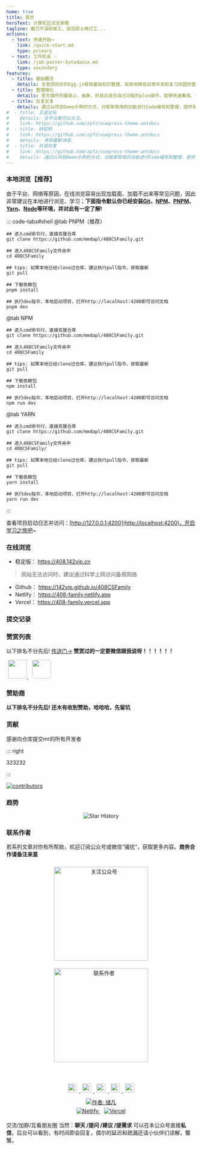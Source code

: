 ```yaml
---
home: true
title: 首页
heroText: 计算机应试全家桶
tagline: 磨刀不误砍柴工、读完硕士再打工...
actions:
  - text: 快速开始→
    link: /quick-start.md
    type: primary
  - text: 工作机会 💡
    link: /job-poster-bytedance.md
    type: secondary
features:
  - title: 基础概览
    details: 与官网同步的Egg.js框架基础知识整理，有效地降低日常开发和复习巩固的查询、学习时间。
  - title: 整理强化
    details: 官方插件的基础上，抽象、封装出适合自己功能的plus插件，能够快速集成、使用在新的项目中。
  - title: 反复反复
    details: 通过以项目Demo示例的方式，对框架常用的功能进行Code编写和整理，提供有效且易用的代码封装。
#  - title: 王道论坛
#    details: 全平台都可以关注。
#    link: https://github.com/zpfz/vuepress-theme-antdocs
#  - title: 研招网
#    link: https://github.com/zpfz/vuepress-theme-antdocs
#    details: 考研最新消息。
#  - title: 开源共享
#    link: https://github.com/zpfz/vuepress-theme-antdocs
#    details: 通过以项目Demo示例的方式，对框架常用的功能进行Code编写和整理，提供有效且易用的代码封装。
---
```





### 本地浏览【推荐】

由于平台、网络等原因，在线浏览容易出现加载面、加载不出来等常见问题，因此非常建议在本地进行浏览、学习；**下面指令默认你已经安装[Git](https://git-scm.com/download)、[NPM](https://www.npmjs.com/)、[PNPM](https://www.pnpm.cn/)、[Yarn](https://yarn.bootcss.com/)、[Node](http://nodejs.cn)等环境，并对此有一定了解!**

::: code-tabs#shell
@tab PNPM（推荐）

```bash:no-line-numbers
## 进入cmd命令行，直接克隆仓库
git clone https://github.com/mmdapl/408CSFamily.git

## 进入408CSFamily文件夹中
cd 408CSFamily

## tips: 如果本地已经clone过仓库，建议执行pull指令，获取最新
git pull

## 下载依赖包
pnpm install

## 执行dev指令，本地启动项目，打开http://localhost:4200即可访问文档
pnpm dev

```

@tab NPM

```bash:no-line-numbers
## 进入cmd命令行，直接克隆仓库
git clone https://github.com/mmdapl/408CSFamily.git

## 进入408CSFamily文件夹中
cd 408CSFamily

## tips: 如果本地已经clone过仓库，建议执行pull指令，获取最新
git pull

## 下载依赖包
npm install

## 执行dev指令，本地启动项目，打开http://localhost:4200即可访问文档
npm run dev

```

@tab YARN

```bash:no-line-numbers
## 进入cmd命令行，直接克隆仓库
git clone https://github.com/mmdapl/408CSFamily.git

## 进入408CSFamily文件夹中
cd 408CSFamily/

## tips: 如果本地已经clone过仓库，建议执行pull指令，获取最新
git pull

## 下载依赖包
yarn install

## 执行dev指令，本地启动项目，打开http://localhost:4200即可访问文档
yarn run dev

```
:::

查看项目启动日志并访问：[http://127.0.0.1:4200](http://localhost:4200)，开启学习之旅吧~


### 在线浏览

- 稳定版： <https://408.142vip.cn>


> 网站无法访问时，建议通过科学上网访问备用网络

- Github： <https://142vip.github.io/408CSFamily>
- Netlify： <https://408-family.netlify.app>
- Vercel： <https://408-family.vercel.app>




### 提交记录


### 赞赏列表


以下排名不分先后!  [传送门→]() **赞赏过的一定要微信跟我说呀！！！！！！**


<div>
  <a href="https://github.com/ChiefPing" target="_blank" style="margin: 5px">
    <img src="https://avatars2.githubusercontent.com/u/34122068?s=460&v=4" width="50px" style="brder-radius:5px;"/>
  </a> 
   <a href="https://github.com/xiaoliuxin" target="_blank" style="margin: 5px">
    <img src="https://avatars2.githubusercontent.com/u/60652527?s=460&v=4"  style="border-radius:5px;"  width="50px"/>
  </a>
</div>



### 赞助商

**以下排名不分先后! 还木有收到赞助，哈哈哈，先留坑**


### 贡献

感谢向仓库提交mr的所有开发者

::: right

323232

:::

[![contributors](https://contrib.rocks/image?repo=142vip/408CSFamily)](https://github.com/142vip/408CSFamily/graphs/contributors)


### 趋势

<div style="text-align: center" align="center">
<img alt="Star History" src="https://api.star-history.com/svg?repos=142vip/408CSFamily&type=Date" >
</div>



### 联系作者

若系列文章对你有所帮助，欢迎订阅公众号或微信”骚扰“，获取更多内容。**商务合作请备注来意**

<div style="text-align: center">
    <div  align="center" >
        <table style="border:none;cell-padding:0; cell-spacing:0;border-collapse:collapse;" border="0">
            <img src="https://cdn.statically.io/gh/142vip/cdn_service@main/media/fairy-sister-450x450.jpg" 
                width="250px"
                style="margin:10px"
                title="欢迎关注公众号:Rong姐姐好可爱" alt="关注公众号"/>
            <img src="https://cdn.statically.io/gh/142vip/cdn_service@main/media/chu-fan-443-650x650.jpg"
                width="250px"
                style="margin:10px"
                title="欢迎添加微信：chufan443 " alt="联系作者"/>
        </table>
    </div>
    <div  style="text-align: center;padding: 10px" align="center">
        <a
          href="https://github.com/mmdapl"
          rel="nofollow noreferrer"
          target="_blank"
          title="点击跳转Github主页"
        >
          <img src="https://cdn.statically.io/gh/142vip/cdn_service@main/main-vip/svg/github.svg"
            style="margin: 5px;width: 24px;height: 24px;">
        </a>
        <a
          href="https://gitee.com/Mmdapl"
          rel="nofollow noreferrer"
          target="_blank"
          title="点击跳转码云主页"
        >
          <img src="https://cdn.statically.io/gh/142vip/cdn_service@main/main-vip/svg/gitee.svg"
            style="margin: 5px;width: 24px;height: 24px;">
        </a>
        <a
          href="https://juejin.im/user/448256476724807"
          rel="nofollow noreferrer"
          target="_blank"
          title="点击跳转掘金主页"
        >
          <img src="https://cdn.statically.io/gh/142vip/cdn_service@main/main-vip/svg/juejin.svg"
            style="margin: 5px;width: 24px;height: 24px;">
        </a>
        <a
          href="https://space.bilibili.com/350937042"
          rel="nofollow noreferrer"
          target="_blank"
          title="点击跳转B站主页"
        >
          <img src="https://cdn.statically.io/gh/142vip/cdn_service@main/main-vip/svg/bilibili.svg"
            style="margin: 5px;width: 24px;height: 24px;">
        </a>
        <a
          href="https://blog.csdn.net/Mmdapl"
          rel="nofollow noreferrer"
          target="_blank"
          title="点击跳转CSDN博客主页"
        >
          <img src="https://cdn.statically.io/gh/142vip/cdn_service@main/main-vip/svg/csdn.svg"
            title="点击跳转CSDN博客主页"
            style="margin: 5px;width: 24px;height: 24px;">
        </a>
    </div>
    <div align="center">
        <div id="">
             <a href="https://github.com/mmdapl" target="_blank">
              <img alt="作者: 储凡" src="https://img.shields.io/badge/Author-Chu·Fan-8A2BE2.svg?style=for-the-badge" style="text-align: center;">
             </a>
        </div>
        <div style="padding: 5px">
             <a href="https://app.netlify.com/sites/408-family/deploys" target="_blank" style="padding: 5px">
              <img alt="Netlify" src="https://api.netlify.com/api/v1/badges/75a7251a-f873-4aff-b387-6449ca241ef7/deploy-status">
             </a>
             <a href="https://vercel.com/142vip/408/deployments" target="_blank" style="padding: 5px">
              <img alt="Vercel" src="https://therealsujitk-vercel-badge.vercel.app/?app=408">
             </a>
        </div>
    </div>
</div>

交流/加群/互看朋友圈
当然：**聊天 /提问 /建议 /提需求** 可以在本公众号直接**私信**，后台可以看到，有时间即会回复，偶尔的延迟和疏漏还请小伙伴们谅解，蟹蟹。



